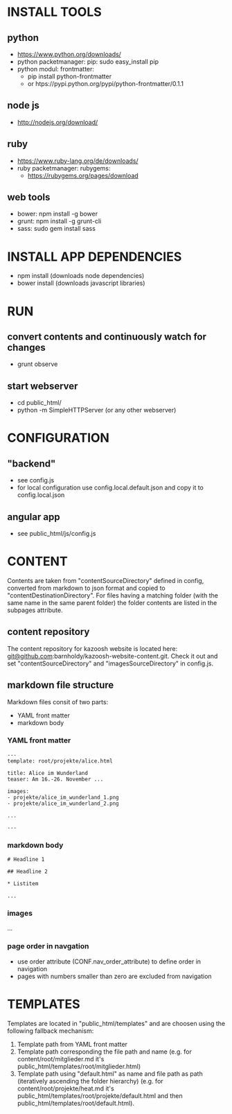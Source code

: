 # INSTALL TOOLS

## python

* https://www.python.org/downloads/
* python packetmanager: pip: sudo easy_install pip 
* python modul: frontmatter:
	* pip install python-frontmatter
	* or htps://pypi.python.org/pypi/python-frontmatter/0.1.1

## node js

* http://nodejs.org/download/


## ruby

* https://www.ruby-lang.org/de/downloads/
* ruby packetmanager: rubygems: 
	* https://rubygems.org/pages/download


## web tools

* bower: npm install -g bower
* grunt: npm install -g grunt-cli
* sass: sudo gem install sass


# INSTALL APP DEPENDENCIES

* npm install  (downloads node dependencies)
* bower install (downloads javascript libraries)


# RUN

## convert contents and continuously watch for changes
* grunt observe

## start webserver
* cd public_html/
* python -m SimpleHTTPServer (or any other webserver)



# CONFIGURATION

## "backend"
* see config.js
* for local configuration use config.local.default.json and copy it to config.local.json

## angular app

* see public_html/js/config.js

# CONTENT

Contents are taken from "contentSourceDirectory" defined in config, converted from markdown to json format and copied to "contentDestinationDirectory". For files having a matching folder (with the same name in the same parent folder) the folder contents are listed in the subpages attribute.

## content repository
The content repository for kazoosh website is located here: git@github.com:barnholdy/kazoosh-website-content.git. Check it out and set "contentSourceDirectory" and "imagesSourceDirectory" in config.js.


## markdown file structure

Markdown files consit of two parts:

* YAML front matter
* markdown body


### YAML front matter
	---
	template: root/projekte/alice.html

	title: Alice im Wunderland
	teaser: Am 16.-26. November ...

	images:
	- projekte/alice_im_wunderland_1.png
	- projekte/alice_im_wunderland_2.png

	...
	
	---
	

### markdown body

	# Headline 1
	
	## Headline 2
	
	* Listitem
	
	...

### images

...

### page order in navgation

* use order attribute (CONF.nav_order_attribute) to define order in navigation
* pages with numbers smaller than zero are excluded from navigation


# TEMPLATES

Templates are located in "public_html/templates" and are choosen using the following fallback mechanism:

1. Template path from YAML front matter
2. Template path corresponding the file path and name (e.g. for content/root/mitglieder.md it's public_html/templates/root/mitglieder.html) 
3. Template path using "default.html" as name and file path as path (iteratively ascending the folder hierarchy) (e.g. for content/root/projekte/heat.md it's public_html/templates/root/projekte/default.html and then public_html/templates/root/default.html).